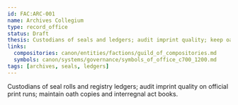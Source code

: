 ```yaml
---
id: FAC:ARC-001
name: Archives Collegium
type: record_office
status: Draft
thesis: Custodians of seals and ledgers; audit imprint quality; keep oath copies and interregnal act books.
links:
  compositories: canon/entities/factions/guild_of_compositories.md
  symbols: canon/systems/governance/symbols_of_office_c700_1200.md
tags: [archives, seals, ledgers]
---
```


Custodians of seal rolls and registry ledgers; audit imprint quality on official print runs; maintain oath copies and interregnal act books.
